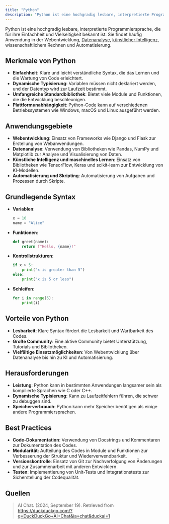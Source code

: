 ```yaml
---
title: "Python"
description: "Python ist eine hochgradig lesbare, interpretierte Programmiersprache, die für Webentwicklung, Datenanalyse und künstliche Intelligenz eingesetzt wird. Sie zeichnet sich durch dynamische Typisierung und eine umfangreiche Bibliothek aus. Zu den Herausforderungen zählen Leistungsaspekte, während die Einfachheit und eine aktive Community als Vorteile gelten."
---
```


Python ist eine hochgradig lesbare, interpretierte Programmiersprache, die für ihre Einfachheit und Vielseitigkeit bekannt ist. Sie findet häufig Anwendung in der Webentwicklung, [Datenanalyse](/open-fidup/lerninhalte/datenanalyse), [künstlicher Intelligenz](/open-fidup/lerninhalte/ki), wissenschaftlichem Rechnen und Automatisierung.

## Merkmale von Python
- **Einfachheit**: Klare und leicht verständliche Syntax, die das Lernen und die Wartung von Code erleichtert.
- **Dynamische Typisierung**: Variablen müssen nicht deklariert werden, und der Datentyp wird zur Laufzeit bestimmt.
- **Umfangreiche Standardbibliothek**: Bietet viele Module und Funktionen, die die Entwicklung beschleunigen.
- **Plattformunabhängigkeit**: Python-Code kann auf verschiedenen Betriebssystemen wie Windows, macOS und Linux ausgeführt werden.

## Anwendungsgebiete
- **Webentwicklung**: Einsatz von Frameworks wie Django und Flask zur Erstellung von Webanwendungen.
- **Datenanalyse**: Verwendung von Bibliotheken wie Pandas, NumPy und Matplotlib zur Analyse und Visualisierung von Daten.
- **Künstliche Intelligenz und maschinelles Lernen**: Einsatz von Bibliotheken wie TensorFlow, Keras und scikit-learn zur Entwicklung von KI-Modellen.
- **Automatisierung und Skripting**: Automatisierung von Aufgaben und Prozessen durch Skripte.

## Grundlegende Syntax
- **Variablen**:
  ```python
  x = 10
  name = "Alice"
  ```
- **Funktionen**:
  ```python
  def greet(name):
      return f"Hello, {name}!"
  ```
- **Kontrollstrukturen**:
  ```python
  if x > 5:
      print("x is greater than 5")
  else:
      print("x is 5 or less")
  ```
- **Schleifen**:
  ```python
  for i in range(5):
      print(i)
  ```

## Vorteile von Python
- **Lesbarkeit**: Klare Syntax fördert die Lesbarkeit und Wartbarkeit des Codes.
- **Große Community**: Eine aktive Community bietet Unterstützung, Tutorials und Bibliotheken.
- **Vielfältige Einsatzmöglichkeiten**: Von Webentwicklung über Datenanalyse bis hin zu KI und Automatisierung.

## Herausforderungen
- **Leistung**: Python kann in bestimmten Anwendungen langsamer sein als kompilierte Sprachen wie C oder C++.
- **Dynamische Typisierung**: Kann zu Laufzeitfehlern führen, die schwer zu debuggen sind.
- **Speicherverbrauch**: Python kann mehr Speicher benötigen als einige andere Programmiersprachen.

## Best Practices
- **Code-Dokumentation**: Verwendung von Docstrings und Kommentaren zur Dokumentation des Codes.
- **Modularität**: Aufteilung des Codes in Module und Funktionen zur Verbesserung der Struktur und Wiederverwendbarkeit.
- **Versionskontrolle**: Einsatz von Git zur Nachverfolgung von Änderungen und zur Zusammenarbeit mit anderen Entwicklern.
- **Testen**: Implementierung von Unit-Tests und Integrationstests zur Sicherstellung der Codequalität.

## Quellen

> AI Chat. (2024, September 19). Retrieved from https://duckduckgo.com/?q=DuckDuckGo+AI+Chat&ia=chat&duckai=1